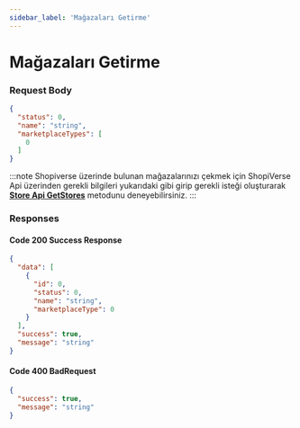 ```yaml
---
sidebar_label: 'Mağazaları Getirme'
---
```


# Mağazaları Getirme

### Request Body

```json
{
  "status": 0,
  "name": "string",
  "marketplaceTypes": [
    0
  ]
}
```

:::note
Shopiverse üzerinde bulunan mağazalarınızı çekmek için ShopiVerse Api üzerinden gerekli bilgileri yukarıdaki gibi girip gerekli isteği oluşturarak **[Store Api GetStores](https://api.shopiverse.com/swagger/index.html "Store Api GetStores")** metodunu deneyebilirsiniz.
:::

### Responses

#### Code 200 Success Response
```json
{
  "data": [
    {
      "id": 0,
      "status": 0,
      "name": "string",
      "marketplaceType": 0
    }
  ],
  "success": true,
  "message": "string"
}
```

#### Code 400 BadRequest
```json
{
  "success": true,
  "message": "string"
}
```
